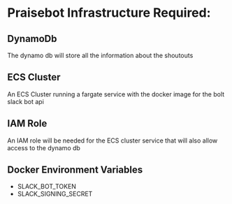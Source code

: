 # Praisebot Infrastructure Required:

## DynamoDb
The dynamo db will store all the information about the shoutouts


## ECS Cluster
An ECS Cluster running a fargate service with the docker image for the bolt slack bot api


## IAM Role
An IAM role will be needed for the ECS cluster service that will also allow access to the dynamo db

## Docker Environment Variables
- SLACK_BOT_TOKEN
- SLACK_SIGNING_SECRET